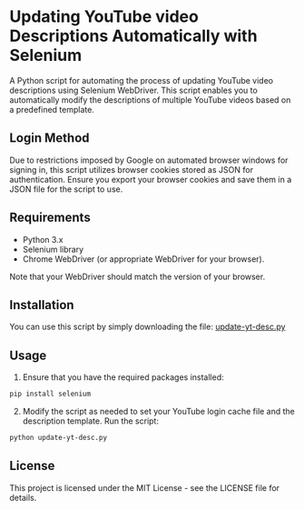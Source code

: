 # Updating YouTube video Descriptions Automatically with Selenium

A Python script for automating the process of updating YouTube video descriptions using Selenium WebDriver.
This script enables you to automatically modify the descriptions of multiple YouTube videos based on a predefined template.

## Login Method

Due to restrictions imposed by Google on automated browser windows for signing in, this script utilizes browser cookies stored as JSON for authentication. Ensure you export your browser cookies and save them in a JSON file for the script to use.

## Requirements

- Python 3.x
- Selenium library
- Chrome WebDriver (or appropriate WebDriver for your browser).

Note that your WebDriver should match the version of your browser.

## Installation

You can use this script by simply downloading the file: [update-yt-desc.py](https://github.com/scarletzyy/update-yt-desc/blob/main/update-yt-desc.py)

## Usage

1. Ensure that you have the required packages installed:
```bash
pip install selenium
```
2. Modify the script as needed to set your YouTube login cache file and the description template.
Run the script:
```bash
python update-yt-desc.py
```

## License

This project is licensed under the MIT License - see the LICENSE file for details.
